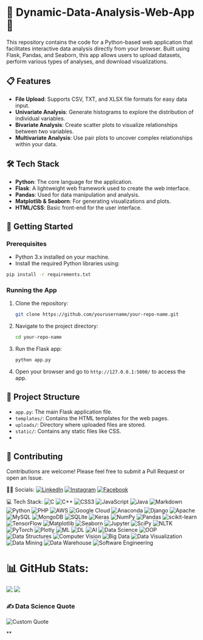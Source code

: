 # 🚀 Dynamic-Data-Analysis-Web-App🚀 
This repository contains the code for a Python-based web application that facilitates interactive data analysis directly from your browser. Built using Flask, Pandas, and Seaborn, this app allows users to upload datasets, perform various types of analyses, and download visualizations.

## 📋 Features

- **File Upload**: Supports CSV, TXT, and XLSX file formats for easy data input.
- **Univariate Analysis**: Generate histograms to explore the distribution of individual variables.
- **Bivariate Analysis**: Create scatter plots to visualize relationships between two variables.
- **Multivariate Analysis**: Use pair plots to uncover complex relationships within your data.

## 🛠️ Tech Stack

- **Python**: The core language for the application.
- **Flask**: A lightweight web framework used to create the web interface.
- **Pandas**: Used for data manipulation and analysis.
- **Matplotlib & Seaborn**: For generating visualizations and plots.
- **HTML/CSS**: Basic front-end for the user interface.

## 🚀 Getting Started

### Prerequisites

- Python 3.x installed on your machine.
- Install the required Python libraries using:

```bash
pip install -r requirements.txt
```

### Running the App

1. Clone the repository:
   ```bash
   git clone https://github.com/yourusername/your-repo-name.git
   ```
2. Navigate to the project directory:
   ```bash
   cd your-repo-name
   ```
3. Run the Flask app:
   ```bash
   python app.py
   ```
4. Open your browser and go to `http://127.0.0.1:5000/` to access the app.

## 📂 Project Structure

- `app.py`: The main Flask application file.
- `templates/`: Contains the HTML templates for the web pages.
- `uploads/`: Directory where uploaded files are stored.
- `static/`: Contains any static files like CSS.
- 
## 🤝 Contributing

Contributions are welcome! Please feel free to submit a Pull Request or open an Issue.

🌟🌐 Socials:
[![LinkedIn](https://img.shields.io/badge/LinkedIn-%230077B5.svg?logo=linkedin&logoColor=white)](https://www.linkedin.com/in/samiya-malik-4a0053243/) 
[![Instagram](https://img.shields.io/badge/Instagram-%23E4405F.svg?logo=instagram&logoColor=white)](https://www.instagram.com/samsemi42/)
[![Facebook](https://img.shields.io/badge/Facebook-%231877F2.svg?logo=facebook&logoColor=white)](https://www.facebook.com/profile.php?id=61554558765966)<br>




💻 Tech Stack:
![C](https://img.shields.io/badge/c-%2300599C.svg?style=flat&logo=c&logoColor=white) 
![C++](https://img.shields.io/badge/c++-%2300599C.svg?style=flat&logo=c%2B%2B&logoColor=white) 
![CSS3](https://img.shields.io/badge/css3-%231572B6.svg?style=flat&logo=css3&logoColor=white) 
![JavaScript](https://img.shields.io/badge/javascript-%23323330.svg?style=flat&logo=javascript&logoColor=%23F7DF1E) 
![Java](https://img.shields.io/badge/java-%23ED8B00.svg?style=flat&logo=java&logoColor=white) 
![Markdown](https://img.shields.io/badge/markdown-%23000000.svg?style=flat&logo=markdown&logoColor=white) 
![Python](https://img.shields.io/badge/python-3670A0?style=flat&logo=python&logoColor=ffdd54) 
![PHP](https://img.shields.io/badge/php-%23777BB4.svg?style=flat&logo=php&logoColor=white) 
![AWS](https://img.shields.io/badge/AWS-%23FF9900.svg?style=flat&logo=amazon-aws&logoColor=white) 
![Google Cloud](https://img.shields.io/badge/Google%20Cloud-%234285F4.svg?style=flat&logo=google-cloud&logoColor=white) 
![Anaconda](https://img.shields.io/badge/Anaconda-%2344A833.svg?style=flat&logo=anaconda&logoColor=white) 
![Django](https://img.shields.io/badge/django-%23092E20.svg?style=flat&logo=django&logoColor=white) 
![Apache](https://img.shields.io/badge/apache-%23D42029.svg?style=flat&logo=apache&logoColor=white) 
![MySQL](https://img.shields.io/badge/mysql-%2300f.svg?style=flat&logo=mysql&logoColor=white) 
![MongoDB](https://img.shields.io/badge/MongoDB-%234ea94b.svg?style=flat&logo=mongodb&logoColor=white) 
![SQLite](https://img.shields.io/badge/sqlite-%2307405e.svg?style=flat&logo=sqlite&logoColor=white) 
![Keras](https://img.shields.io/badge/Keras-%23D00000.svg?style=flat&logo=Keras&logoColor=white) 
![NumPy](https://img.shields.io/badge/numpy-%23013243.svg?style=flat&logo=numpy&logoColor=white) 
![Pandas](https://img.shields.io/badge/pandas-%23150458.svg?style=flat&logo=pandas&logoColor=white) 
![scikit-learn](https://img.shields.io/badge/scikit--learn-%23F7931E.svg?style=flat&logo=scikit-learn&logoColor=white) 
![TensorFlow](https://img.shields.io/badge/TensorFlow-%23FF6F00.svg?style=flat&logo=TensorFlow&logoColor=white) 
![Matplotlib](https://img.shields.io/badge/Matplotlib-%230079C1.svg?style=flat&logo=Matplotlib&logoColor=white) 
![Seaborn](https://img.shields.io/badge/Seaborn-%231C1E21.svg?style=flat&logo=Seaborn&logoColor=white)
![Jupyter](https://img.shields.io/badge/Jupyter-%23F37626.svg?style=flat&logo=Jupyter&logoColor=white)
![SciPy](https://img.shields.io/badge/SciPy-%230C55A5.svg?style=flat&logo=SciPy&logoColor=white)
![NLTK](https://img.shields.io/badge/NLTK-%23007A00.svg?style=flat&logo=NLTK&logoColor=white)
![PyTorch](https://img.shields.io/badge/PyTorch-%23EE4C2C.svg?style=flat&logo=PyTorch&logoColor=white)
![Plotly](https://img.shields.io/badge/Plotly-%233F4F75.svg?style=flat&logo=Plotly&logoColor=white)
![ML](https://img.shields.io/badge/Machine%20Learning-%23F7931E.svg?style=flat&logo=ML&logoColor=white)
![DL](https://img.shields.io/badge/Deep%20Learning-%23FF6F00.svg?style=flat&logo=DL&logoColor=white)
![AI](https://img.shields.io/badge/Artificial%20Intelligence-%2307405e.svg?style=flat&logo=AI&logoColor=white)
![Data Science](https://img.shields.io/badge/Data%20Science-%231C1E21.svg?style=flat&logo=Data%20Science&logoColor=white)
![OOP](https://img.shields.io/badge/OOP-%231572B6.svg?style=flat&logo=OOP&logoColor=white)
![Data Structures](https://img.shields.io/badge/Data%20Structures-%2300599C.svg?style=flat&logo=Data%20Structures&logoColor=white)
![Computer Vision](https://img.shields.io/badge/Computer%20Vision-%23EE4C2C.svg?style=flat&logo=Computer%20Vision&logoColor=white)
![Big Data](https://img.shields.io/badge/Big%20Data-%234285F4.svg?style=flat&logo=Big%20Data&logoColor=white)
![Data Visualization](https://img.shields.io/badge/Data%20Visualization-%230079C1.svg?style=flat&logo=Data%20Visualization&logoColor=white)
![Data Mining](https://img.shields.io/badge/Data%20Mining-%234ea94b.svg?style=flat&logo=Data%20Mining&logoColor=white)
![Data Warehouse](https://img.shields.io/badge/Data%20Warehouse-%2307405e.svg?style=flat&logo=Data%20Warehouse&logoColor=white)
![Software Engineering](https://img.shields.io/badge/Software%20Engineering-%23ED8B00.svg?style=flat&logo=Software%20Engineering&logoColor=white)

# 📊 GitHub Stats:
![](https://github-readme-stats.vercel.app/api?username=ameerhamza03&theme=dark&hide_border=true&include_all_commits=false&count_private=false)
![](https://github-readme-streak-stats.herokuapp.com/?user=ameerhamza03&theme=dark&hide_border=true)<br/>

### ✍️ Data Science Quote
![Custom Quote](https://img.shields.io/badge/-"Data%20is%20the%20new%20oil,%20but%20it’s%20valuable%20only%20when%20refined."%20—%20Clive%20Humby-blueviolet)

**

```
